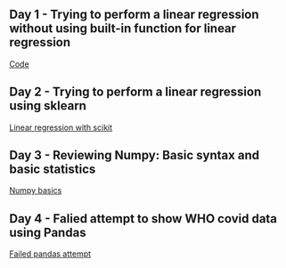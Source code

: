## Day 1 - Trying to perform a linear regression without using built-in function for linear regression
[Code](https://github.com/CaiocSiqueira/ai_and_python/blob/master/linear-regression/linear-regression.py)

## Day 2 - Trying to perform a linear regression using sklearn
[Linear regression with scikit](https://github.com/CaiocSiqueira/ai_and_python/blob/master/linear-regression/linear-regression-but-with-builtIn-functions.ipynb)

## Day 3 - Reviewing Numpy: Basic syntax and basic statistics
[Numpy basics](https://github.com/CaiocSiqueira/ai_and_python/tree/master/data-computation-numpy)

## Day 4 - Falied attempt to show WHO covid data using Pandas
[Failed pandas attempt](https://github.com/CaiocSiqueira/ai_and_python/blob/master/analysing-who-data-covid/WHO%20Data%20analysis%20with%20Pandas.ipynb)
